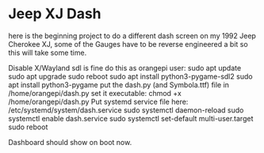 # Jeep XJ Dash
here is the beginning project to do a different dash screen on my 1992 Jeep Cherokee XJ, some of the Gauges have to be reverse engineered a bit so this will take some time.

Disable X/Wayland sdl is fine do this as orangepi user:
sudo apt update
sudo apt upgrade
sudo reboot
sudo apt install python3-pygame-sdl2
sudo apt install python3-pygame
put the dash.py (and Symbola.ttf) file in /home/orangepi/dash.py
set it executable: chmod +x /home/orangepi/dash.py
Put systemd service file here: /etc/systemd/system/dash.service
sudo systemctl daemon-reload
sudo systemctl enable dash.service
sudo systemctl set-default multi-user.target
sudo reboot

Dashboard should show on boot now.
